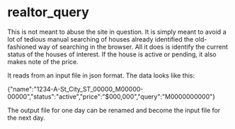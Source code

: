 # realtor_query

This is not meant to abuse the site in question. It is simply meant to avoid a lot of tedious manual searching of houses already identified the old-fashioned way of searching in the browser. All it does is identify the current status of the houses of interest. If the house is active or pending, it also makes note of the price.

It reads from an input file in json format. The data looks like this:

{"name":"1234-A-St_City_ST_00000_M00000-00000","status":"active","price":"$000,000","query":"M0000000000"}

The output file for one day can be renamed and become the input file for the next day.